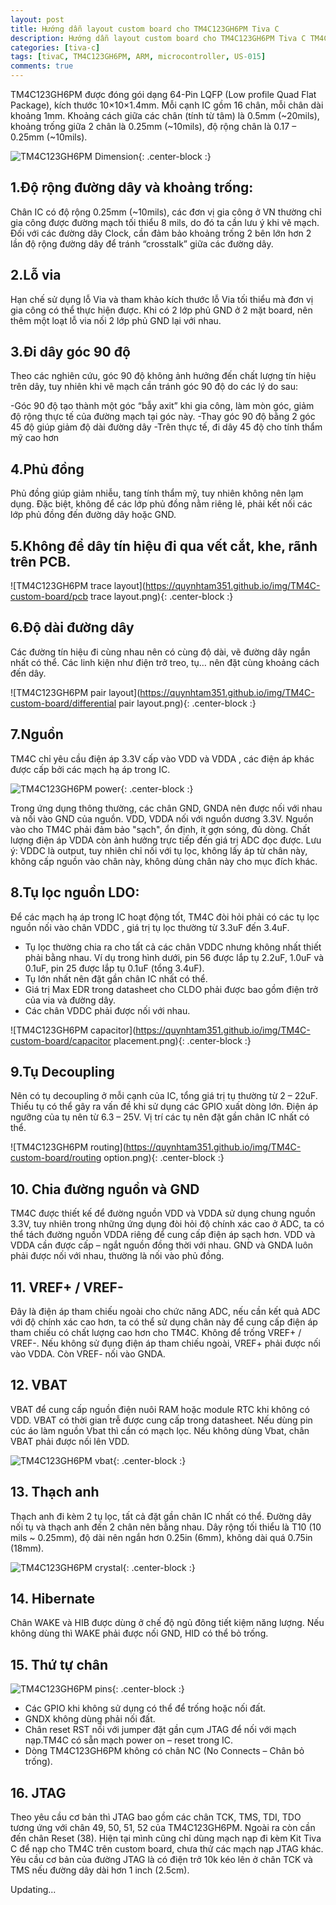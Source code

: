 ```yaml
---
layout: post
title: Hướng dẫn layout custom board cho TM4C123GH6PM Tiva C
description: Hướng dẫn layout custom board cho TM4C123GH6PM Tiva C TM4C123GH6PM.
categories: [tiva-c]
tags: [tivaC, TM4C123GH6PM, ARM, microcontroller, US-015]
comments: true
---
```


TM4C123GH6PM được đóng gói dạng 64-Pin LQFP (Low profile Quad Flat Package), kích thước 10×10×1.4mm. 
Mỗi cạnh IC gồm 16 chân, mỗi chân dài khoảng 1mm. Khoảng cách giữa các chân (tính từ tâm) là 0.5mm (~20mils), khoảng trống giữa 2 chân là 0.25mm (~10mils), độ rộng chân là 0.17 – 0.25mm (~10mils).

![TM4C123GH6PM Dimension](https://quynhtam351.github.io/img/TM4C-custom-board/dimension.png){: .center-block :}

<h2>1.Độ rộng đường dây và khoảng trống:</h2>

Chân IC có độ rộng 0.25mm (~10mils), các đơn vị gia công ở VN thường chỉ gia công được đường mạch tối thiểu 8 mils, do đó ta cần lưu ý khi vẽ mạch. Đối với các đường dây Clock, cần đảm bảo khoảng trống 2 bên lớn hơn 2 lần độ rộng đường dây để tránh “crosstalk” giữa các đường dây.

<h2>2.Lỗ via</h2>

Hạn chế sử dụng lỗ Via và tham khảo kích thước lỗ Via tối thiểu mà đơn vị gia công có thể thực hiện được. Khi có 2 lớp phủ GND ở 2 mặt board, nên thêm một loạt lỗ via nối 2 lớp phủ GND lại với nhau.

<h2>3.Đi dây góc 90 độ</h2>

Theo các nghiên cứu, góc 90 độ không ảnh hưởng đến chất lượng tín hiệu trên dây, tuy nhiên khi vẽ mạch cần tránh góc 90 độ do các lý do sau:

-Góc 90 độ tạo thành một góc “bẫy axit” khi gia công, làm mòn góc, giảm độ rộng thực tế của đường mạch tại góc này.
-Thay góc 90 độ bằng  2 góc 45 độ giúp giảm độ dài đường dây
-Trên thực tế, đi dây 45 độ cho tính thẩm mỹ cao hơn

<h2>4.Phủ đồng</h2>

Phủ đồng giúp giảm nhiễu, tang tính thẩm mỹ, tuy nhiên không nên lạm dụng.
Đặc biệt, không để các lớp phủ đồng nằm riêng lẻ, phải kết nối các lớp phủ đồng đến đường dây hoặc GND.

<h2>5.Không để dây tín hiệu đi qua vết cắt, khe, rãnh trên PCB.</h2>

![TM4C123GH6PM trace layout](https://quynhtam351.github.io/img/TM4C-custom-board/pcb trace layout.png){: .center-block :}

<h2>6.Độ dài đường dây</h2>

Các đường tín hiệu đi cùng nhau nên có cùng độ dài, vẽ đường dây ngắn nhất có thể. Các linh kiện như điện trở treo, tụ… nên đặt cùng khoảng cách đến dây.

![TM4C123GH6PM pair layout](https://quynhtam351.github.io/img/TM4C-custom-board/differential pair layout.png){: .center-block :}

<h2>7.Nguồn</h2>

TM4C chỉ yêu cầu điện áp 3.3V cấp vào VDD và VDDA , các điện áp khác được cấp bởi các mạch hạ áp trong IC.

![TM4C123GH6PM power](https://quynhtam351.github.io/img/TM4C-custom-board/power.png){: .center-block :}

Trong ứng dụng thông thường, các chân GND, GNDA nên được nối với nhau và nối vào GND của nguồn. VDD, VDDA nối với nguồn dương 3.3V.
Nguồn vào cho TM4C phải đảm bảo "sạch", ổn định, ít gợn sóng, đủ dòng. Chất lượng điện áp VDDA còn ảnh hưởng trực tiếp đến giá trị ADC đọc được.
Lưu ý: VDDC là output, tuy nhiên chỉ nối với tụ lọc, không lấy áp từ chân này, không cấp nguồn vào chân này, không dùng chân này cho mục đích khác.

<h2>8.Tụ lọc nguồn LDO:</h2>

Để các mạch hạ áp trong IC hoạt động tốt, TM4C đòi hỏi phải có các tụ lọc nguồn nối vào chân VDDC , giá trị tụ lọc thường từ 3.3uF đến 3.4uF.
-	Tụ lọc thường chia ra cho tất cả các chân VDDC nhưng không nhất thiết phải bằng nhau. Ví dụ trong hình dưới, pin 56 được lắp tụ 2.2uF, 1.0uF và 0.1uF, pin 25 được lắp tụ 0.1uF (tổng 3.4uF).
-	Tụ lớn nhất nên đặt gần chân IC nhất có thể.
-	Giá trị Max EDR trong datasheet cho CLDO phải được bao gồm điện trở của via và đường dây.
-	Các chân VDDC phải được nối với nhau.

![TM4C123GH6PM capacitor](https://quynhtam351.github.io/img/TM4C-custom-board/capacitor placement.png){: .center-block :}

<h2>9.Tụ Decoupling</h2>

Nên có tụ decoupling ở mỗi cạnh của IC, tổng giá trị tụ thường từ 2 – 22uF. Thiếu tụ có thể gây ra vấn đề khi sử dụng các GPIO xuất dòng lớn. Điện áp ngưỡng của tụ nên từ 6.3 – 25V.
Vị trí các tụ nên đặt gần chân IC nhất có thể.

![TM4C123GH6PM routing](https://quynhtam351.github.io/img/TM4C-custom-board/routing option.png){: .center-block :}

<h2>10.	Chia đường nguồn và GND</h2>

TM4C được thiết kế để đường nguồn VDD và VDDA sử dụng chung nguồn 3.3V, tuy nhiên trong những ứng dụng đòi hỏi độ chính xác cao ở ADC, ta có thể tách đường nguồn VDDA riêng để cung cấp điện áp sạch hơn. VDD và VDDA cần được cấp – ngắt nguồn đồng thời với nhau. GND và GNDA luôn phải được nối với nhau, thường là nối vào phủ đồng.

<h2>11.	VREF+ / VREF- </h2>

Đây là điện áp tham chiếu ngoài cho chức năng ADC, nếu cần kết quả ADC với độ chính xác cao hơn, ta có thể sử dụng chân này để cung cấp điện áp tham chiếu có chất lượng cao hơn cho TM4C. 
Không để trống VREF+ / VREF-. Nếu không sử đụng điện áp tham chiếu ngoài, VREF+  phải được nối vào VDDA. Còn VREF-  nối vào GNDA.

<h2>12.	VBAT</h2>

VBAT để cung cấp nguồn điện nuôi RAM hoặc module RTC khi không có VDD. VBAT có thời gian trễ được cung cấp trong datasheet. Nếu dùng pin cúc áo làm nguồn Vbat thì cần có mạch lọc. Nếu không dùng Vbat, chân VBAT phải được nối lên VDD.

![TM4C123GH6PM vbat](https://quynhtam351.github.io/img/TM4C-custom-board/vbat.png){: .center-block :}

<h2>13.	Thạch anh</h2>

Thạch anh đi kèm 2 tụ lọc, tất cả đặt gần chân IC nhất có thể. Đường dây nối tụ và thạch anh đến 2 chân nên bằng nhau. Dây rộng tối thiểu là T10 (10 mils ~ 0.25mm), độ dài nên ngắn hơn 0.25in (6mm), không dài quá 0.75in (18mm).

![TM4C123GH6PM crystal](https://quynhtam351.github.io/img/TM4C-custom-board/crystal.png){: .center-block :}

<h2>14.	Hibernate</h2>

Chân WAKE và HIB được dùng ở chế độ ngủ đông tiết kiệm năng lượng. Nếu không dùng thì WAKE phải được nối GND, HID có thể bỏ trống.

<h2>15.	Thứ tự chân</h2>

![TM4C123GH6PM pins](https://quynhtam351.github.io/img/TM4C-custom-board/pin.png){: .center-block :}

-	Các GPIO khi không sử dụng có thể để trống hoặc nối đất.
-	GNDX không dùng phải nối đất.
-	Chân reset RST nối với jumper đặt gần cụm JTAG để nối với mạch nạp.TM4C có sẵn mạch power on – reset trong IC.
-	Dòng TM4C123GH6PM không có chân NC (No Connects – Chân bỏ trống).

<h2>16.	JTAG</h2>

Theo yêu cầu cơ bản thì JTAG bao gồm các chân TCK, TMS, TDI, TDO tương ứng với chân 49, 50, 51, 52 của TM4C123GH6PM. Ngoài ra còn cần đến chân Reset (38).
Hiện tại mình cũng chỉ dùng mạch nạp đi kèm Kit Tiva C để nạp cho TM4C trên custom board, chưa thử các mạch nạp JTAG khác.
Yêu cầu cơ bản của đường JTAG là có điện trở 10k kéo lên ở chân TCK và TMS nếu đường dây dài hơn 1 inch (2.5cm).

Updating...

